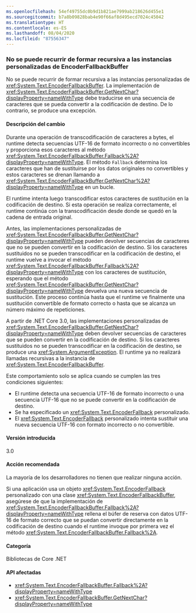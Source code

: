 ```yaml
---
ms.openlocfilehash: 54ef49755dc0b9d1b821ae7999ab218626d455e1
ms.sourcegitcommit: b7a8b09828bab4e90f66af8d495ecd7024c45042
ms.translationtype: HT
ms.contentlocale: es-ES
ms.lasthandoff: 08/04/2020
ms.locfileid: "87556347"
---
```

### <a name="custom-encoderfallbackbuffer-instances-cannot-fall-back-recursively"></a>No se puede recurrir de formar recursiva a las instancias personalizadas de EncoderFallbackBuffer

No se puede recurrir de formar recursiva a las instancias personalizadas de <xref:System.Text.EncoderFallbackBuffer>. La implementación de <xref:System.Text.EncoderFallbackBuffer.GetNextChar?displayProperty=nameWithType> debe traducirse en una secuencia de caracteres que se pueda convertir a la codificación de destino. De lo contrario, se produce una excepción.

#### <a name="change-description"></a>Descripción del cambio

Durante una operación de transcodificación de caracteres a bytes, el runtime detecta secuencias UTF-16 de formato incorrecto o no convertibles y proporciona esos caracteres al método <xref:System.Text.EncoderFallbackBuffer.Fallback%2A?displayProperty=nameWithType>. El método `Fallback` determina los caracteres que han de sustituirse por los datos originales no convertibles y estos caracteres se drenan llamando a <xref:System.Text.EncoderFallbackBuffer.GetNextChar%2A?displayProperty=nameWithType> en un bucle.

El runtime intenta luego transcodificar estos caracteres de sustitución en la codificación de destino. Si esta operación se realiza correctamente, el runtime continúa con la transcodificación desde donde se quedó en la cadena de entrada original.

Antes, las implementaciones personalizadas de <xref:System.Text.EncoderFallbackBuffer.GetNextChar?displayProperty=nameWithType> pueden devolver secuencias de caracteres que no se pueden convertir en la codificación de destino. Si los caracteres sustituidos no se pueden transcodificar en la codificación de destino, el runtime vuelve a invocar el método <xref:System.Text.EncoderFallbackBuffer.Fallback%2A?displayProperty=nameWithType> con los caracteres de sustitución, esperando que el método <xref:System.Text.EncoderFallbackBuffer.GetNextChar?displayProperty=nameWithType> devuelva una nueva secuencia de sustitución. Este proceso continúa hasta que el runtime ve finalmente una sustitución convertible de formato correcto o hasta que se alcanza un número máximo de repeticiones.

A partir de .NET Core 3.0, las implementaciones personalizadas de <xref:System.Text.EncoderFallbackBuffer.GetNextChar?displayProperty=nameWithType> deben devolver secuencias de caracteres que se pueden convertir en la codificación de destino. Si los caracteres sustituidos no se pueden transcodificar en la codificación de destino, se produce una <xref:System.ArgumentException>. El runtime ya no realizará llamadas recursivas a la instancia de <xref:System.Text.EncoderFallbackBuffer>.

Este comportamiento solo se aplica cuando se cumplen las tres condiciones siguientes:

- El runtime detecta una secuencia UTF-16 de formato incorrecto o una secuencia UTF-16 que no se puede convertir en la codificación de destino.
- Se ha especificado un <xref:System.Text.EncoderFallback> personalizado.
- El <xref:System.Text.EncoderFallback> personalizado intenta sustituir una nueva secuencia UTF-16 con formato incorrecto o no convertible.

#### <a name="version-introduced"></a>Versión introducida

3.0

#### <a name="recommended-action"></a>Acción recomendada

La mayoría de los desarrolladores no tienen que realizar ninguna acción.

Si una aplicación usa un objeto <xref:System.Text.EncoderFallback> personalizado con una clase <xref:System.Text.EncoderFallbackBuffer>, asegúrese de que la implementación de <xref:System.Text.EncoderFallbackBuffer.Fallback%2A?displayProperty=nameWithType> rellena el búfer de reserva con datos UTF-16 de formato correcto que se puedan convertir directamente en la codificación de destino cuando el runtime invoque por primera vez el método <xref:System.Text.EncoderFallbackBuffer.Fallback%2A>.

#### <a name="category"></a>Categoría

Bibliotecas de Core .NET

#### <a name="affected-apis"></a>API afectadas

- <xref:System.Text.EncoderFallbackBuffer.Fallback%2A?displayProperty=nameWithType>
- <xref:System.Text.EncoderFallbackBuffer.GetNextChar?displayProperty=nameWithType>

<!--

#### Affected APIs

- `Overload:System.Text.EncoderFallbackBuffer.Fallback`
- `M:System.Text.EncoderFallbackBuffer.GetNextChar`

-->
